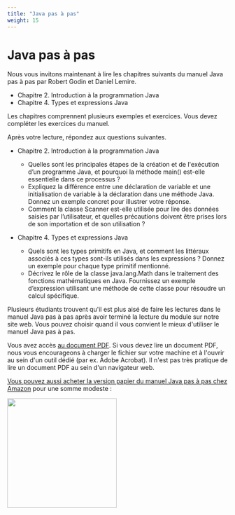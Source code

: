 ```yaml
---
title: "Java pas à pas"
weight: 15
---
```



# Java pas à pas

Nous vous invitons maintenant à lire les chapitres suivants du  manuel Java pas à pas par Robert Godin et Daniel Lemire. 

- Chapitre 2. Introduction à la programmation Java
- Chapitre 4. Types et expressions Java


Les chapitres comprennent plusieurs exemples et exercices. Vous devez compléter les exercices du manuel. 

Après votre lecture, répondez aux questions suivantes.

- Chapitre 2. Introduction à la programmation Java
   - Quelles sont les principales étapes de la création et de l'exécution d’un programme Java, et pourquoi la méthode main() est-elle essentielle dans ce processus ?
  - Expliquez la différence entre une déclaration de variable et une initialisation de variable à la déclaration dans une méthode Java. Donnez un exemple concret pour illustrer votre réponse.
  - Comment la classe Scanner est-elle utilisée pour lire des données saisies par l’utilisateur, et quelles précautions doivent être prises lors de son importation et de son utilisation ?

- Chapitre 4. Types et expressions Java
  - Quels sont les types primitifs en Java, et comment les littéraux associés à ces types sont-ils utilisés dans les expressions ? Donnez un exemple pour chaque type primitif mentionné.
  - Décrivez le rôle de la classe java.lang.Math dans le traitement des fonctions mathématiques en Java. Fournissez un exemple d’expression utilisant une méthode de cette classe pour résoudre un calcul spécifique.


Plusieurs étudiants trouvent qu'il est plus aisé de faire les lectures dans le manuel Java pas à pas après avoir terminé la lecture du module sur notre site web. Vous pouvez choisir quand il vous convient le mieux d'utiliser le manuel Java pas à pas.


Vous avez accès <a href="https://raw.githubusercontent.com/RobertGodin/JavaPasAPas/master/JavaPasAPas.pdf">au document PDF</a>. Si vous devez lire un document PDF, nous vous encourageons à charger le fichier sur votre machine et à l'ouvrir au sein d'un outil dédié (par ex. Adobe Acrobat). Il n'est pas très pratique de lire un document PDF au sein d'un navigateur web.


<a href="https://www.amazon.ca/Java-pas-Introduction-programmation-langage/dp/B0CR7RW87Y/">Vous pouvez aussi acheter la version papier du manuel Java pas à pas chez Amazon</a>  pour une somme modeste&nbsp;:

<div><a href="https://www.amazon.ca/Java-pas-Introduction-programmation-langage/dp/B0CR7RW87Y/"><img src="https://m.media-amazon.com/images/I/61tnblFlmmL._SL1499_.jpg" width="250px" style="margin-left:auto; margin-right:auto;"></a></div>



